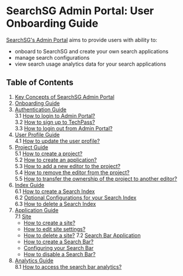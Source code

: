 # SearchSG Admin Portal: User Onboarding Guide

[SearchSG's Admin Portal](https://www.admin.search.gov.sg) aims to provide users with ability to:
- onboard to SearchSG and create your own search applications
- manage search configurations
- view search usage analytics data for your search applications


## Table of Contents
1. [Key Concepts of SearchSG Admin Portal](/concepts)
2. [Onboarding Guide](/onboarding)
3. [Authentication Guide](/authentication#authentication)  
   3.1 [How to login to Admin Portal?](/authentication#how-to-login-to-admin-portal)  
   3.2 [How to sign up to TechPass?](/authentication#how-to-sign-up-to-techpass)  
   3.3 [How to login out from Admin Portal?](/authentication#how-to-login-out-from-admin-portal)  
4. [User Profile Guide](/user#user-profile)  
   4.1 [How to update the user profile?](/user#how-to-update-your-user-profile)
5. [Project Guide](/project#project)  
   5.1 [How to create a project?](/project#how-to-create-a-project)  
   5.2 [How to create an application?](/project#how-to-create-an-application)  
   5.3 [How to add a new editor to the project?](/project#how-to-add-a-new-editor-to-the-project)  
   5.4 [How to remove the editor from the project?](/project#how-to-remove-the-editor-from-the-project)  
   5.5 [How to transfer the ownership of the project to another editor?](/project#how-to-transfer-the-ownership-of-the-project-to-another-editor)  
6. [Index Guide](/index)  
   6.1 [How to create a Search Index](/index#how-to-create-the-index)  
   6.2 [Optional Configurations for your Search Index](/index#optional-configurations-for-your-search-index)  
   6.3 [How to delete a Search Index](/index#how-to-delete-the-search-index)  
7. [Application Guide](/application-site)  
   7.1  [Site](/application-site#site)
      - [How to create a site?](/application-site#how-to-create-a-site)
      - [How to edit site settings?](/application-site#how-to-edit-site-settings)
      - [How to delete a site?](/application-site#how-to-delete-a-site)
   7.2 [Search Bar Application](/application-searchbar#search-bar-application)
      - [How to create a Search Bar?](/application-searchbar#how-to-create-a-search-bar-application)
      - [Configuring your Search Bar](/application-searchbar#configuring-your-search-bar-application)
      - [How to disable a Search Bar?](/application-searchbar#how-to-disable-a-search-bar-application)
8. [Analytics Guide](/analytics)  
   8.1 [How to access the search bar analytics?](/analytics#how-to-access-the-search-bar-analytics)  


